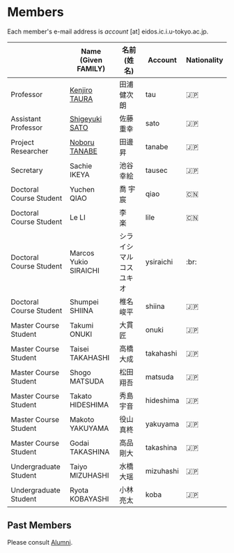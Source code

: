 # Members

Each member's e-mail address is _account_ [at] eidos.ic.i.u-tokyo.ac.jp.

||Name (Given FAMILY)|名前 (姓 名)|Account|Nationality|
|---|---|---|---|---|
|Professor|[Kenjiro TAURA](https://www.eidos.ic.i.u-tokyo.ac.jp/~tau/) |田浦 健次朗|tau|:jp:|
|Assistant Professor|[Shigeyuki SATO](https://www.eidos.ic.i.u-tokyo.ac.jp/~sato/) |佐藤 重幸|sato|:jp:|
|Project Researcher|[Noboru TANABE](https://www.linkedin.com/in/noboru-tanabe-8014846a/)|田邊 昇|tanabe|:jp:|
|Secretary|Sachie IKEYA|池谷 幸絵|tausec|:jp:|
|Doctoral Course Student|Yuchen QIAO|喬 宇宸 |qiao|:cn:|
|Doctoral Course Student|Le LI |李　楽 |lile|:cn:|
|Doctoral Course Student|Marcos Yukio SIRAICHI|シライシ マルコス ユキオ|ysiraichi|:br:|
|Doctoral Course Student|Shumpei SHIINA|椎名 峻平 |shiina|:jp:|
|Master Course Student|Takumi ONUKI|大貫 匠 |onuki |:jp:|
|Master Course Student|Taisei TAKAHASHI|高橋 大成 |takahashi|:jp:|
|Master Course Student|Shogo MATSUDA|松田 翔吾 |matsuda|:jp:|
|Master Course Student|Takato HIDESHIMA|秀島 宇音 |hideshima |:jp:|
|Master Course Student|Makoto YAKUYAMA|役山 真柊|yakuyama|:jp:|
|Master Course Student|Godai TAKASHINA|高品 剛大|takashina|:jp:|
|Undergraduate Student|Taiyo MIZUHASHI|水橋 大瑶|mizuhashi|:jp:|
|Undergraduate Student|Ryota KOBAYASHI|小林 亮太|koba|:jp:|

## Past Members

Please consult [Alumni](alumni.md).
